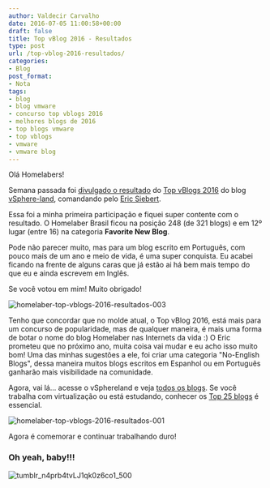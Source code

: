 ```yaml
---
author: Valdecir Carvalho
date: 2016-07-05 11:00:58+00:00
draft: false
title: Top vBlog 2016 - Resultados
type: post
url: /top-vblog-2016-resultados/
categories:
- Blog
post_format:
- Nota
tags:
- blog
- blog vmware
- concurso top vblogs 2016
- melhores blogs de 2016
- top blogs vmware
- top vblogs
- vmware
- vmware blog
---
```


Olá Homelabers!

Semana passada foi [divulgado o resultado](https://youtu.be/-Kb6gAys0jc) do [Top vBlogs 2016](http://homelaber.com.br/top-vblogs-2016-vote-no-blog-homelaber-brasil/) do blog[ vSphere-land](http://vsphere-land.com/), comandando pelo [Eric Siebert](https://twitter.com/ericsiebert).

Essa foi a minha primeira participação e fiquei super contente com o resultado. O Homelaber Brasil ficou na posição 248 (de 321 blogs) e em 12º lugar (entre 16) na categoria **Favorite New Blog**.

Pode não parecer muito, mas para um blog escrito em Português, com pouco mais de um ano e meio de vida, é uma super conquista. Eu acabei ficando na frente de alguns caras que já estão ai há bem mais tempo do que eu e ainda escrevem em Inglês.

Se você votou em mim! Muito obrigado!

![homelaber-top-vblogs-2016-resultados-003](/imagens/2016/07/homelaber-top-vblogs-2016-resultados-003.png)


<!-- more -->

Tenho que concordar que no molde atual, o Top vBlog 2016, está mais para um concurso de popularidade, mas de qualquer maneira, é mais uma forma de botar o nome do blog Homelaber nas Internets da vida :) O Eric prometeu que no próximo ano, muita coisa vai mudar e eu acho isso muito bom! Uma das minhas sugestões a ele, foi criar uma categoria "No-English Blogs", dessa maneira muitos blogs escritos em Espanhol ou em Português ganharão mais visibilidade na comunidade.

Agora, vai lá... acesse o vSphereland e veja [todos os blogs](http://vsphere-land.com/news/top-vblog-2016-full-results.html). Se você trabalha com virtualização ou está estudando, conhecer os [Top 25 blogs](http://vsphere-land.com/news/announcing-the-top-vblog-2016-results.html) é essencial.



![homelaber-top-vblogs-2016-resultados-001](/imagens/2016/07/homelaber-top-vblogs-2016-resultados-001.png)




Agora é comemorar e continuar trabalhando duro!





### Oh yeah, baby!!!



![tumblr_n4prb4tvLJ1qk0z6co1_500](/imagens/2016/07/tumblr_n4prb4tvLJ1qk0z6co1_500.gif)





